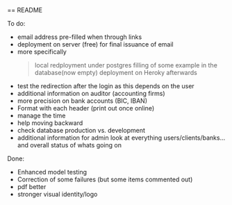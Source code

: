 == README

To do:
- email address pre-filled when through links
- deployment on server (free) for final issuance of email
- more specifically
  > local redployment under postgres
  > filling of some example in the database(now empty)
  > deployment on Heroky afterwards
- test the redirection after the login as this depends on the user
- additional information on auditor (accounting firms)
- more precision on bank accounts (BIC, IBAN)
- Format with each header (print out once online)
- manage the time
- help moving backward
- check database production vs. development
- additional information for admin look at everything users/clients/banks... and overall status of whats going on

Done:
- Enhanced model testing
- Correction of some failures (but some items commented out)
- pdf better
- stronger visual identity/logo
